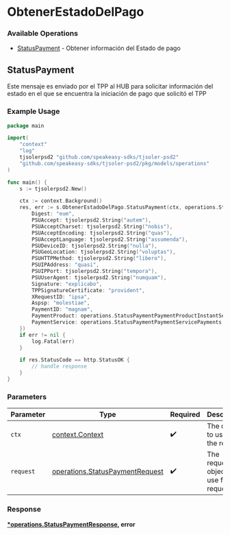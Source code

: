 # ObtenerEstadoDelPago

### Available Operations

* [StatusPayment](#statuspayment) - Obtener información del Estado de pago

## StatusPayment

Este mensaje es enviado por el TPP al HUB para solicitar información del estado en el que se encuentra la iniciación de pago que solicitó el TPP

### Example Usage

```go
package main

import(
	"context"
	"log"
	tjsolerpsd2 "github.com/speakeasy-sdks/tjsoler-psd2"
	"github.com/speakeasy-sdks/tjsoler-psd2/pkg/models/operations"
)

func main() {
    s := tjsolerpsd2.New()

    ctx := context.Background()
    res, err := s.ObtenerEstadoDelPago.StatusPayment(ctx, operations.StatusPaymentRequest{
        Digest: "eum",
        PSUAccept: tjsolerpsd2.String("autem"),
        PSUAcceptCharset: tjsolerpsd2.String("nobis"),
        PSUAcceptEncoding: tjsolerpsd2.String("quas"),
        PSUAcceptLanguage: tjsolerpsd2.String("assumenda"),
        PSUDeviceID: tjsolerpsd2.String("nulla"),
        PSUGeoLocation: tjsolerpsd2.String("voluptas"),
        PSUHTTPMethod: tjsolerpsd2.String("libero"),
        PSUIPAddress: "quasi",
        PSUIPPort: tjsolerpsd2.String("tempora"),
        PSUUserAgent: tjsolerpsd2.String("numquam"),
        Signature: "explicabo",
        TPPSignatureCertificate: "provident",
        XRequestID: "ipsa",
        Aspsp: "molestiae",
        PaymentID: "magnam",
        PaymentProduct: operations.StatusPaymentPaymentProductInstantSepaCreditTransfers,
        PaymentService: operations.StatusPaymentPaymentServicePayments,
    })
    if err != nil {
        log.Fatal(err)
    }

    if res.StatusCode == http.StatusOK {
        // handle response
    }
}
```

### Parameters

| Parameter                                                                          | Type                                                                               | Required                                                                           | Description                                                                        |
| ---------------------------------------------------------------------------------- | ---------------------------------------------------------------------------------- | ---------------------------------------------------------------------------------- | ---------------------------------------------------------------------------------- |
| `ctx`                                                                              | [context.Context](https://pkg.go.dev/context#Context)                              | :heavy_check_mark:                                                                 | The context to use for the request.                                                |
| `request`                                                                          | [operations.StatusPaymentRequest](../../models/operations/statuspaymentrequest.md) | :heavy_check_mark:                                                                 | The request object to use for the request.                                         |


### Response

**[*operations.StatusPaymentResponse](../../models/operations/statuspaymentresponse.md), error**

